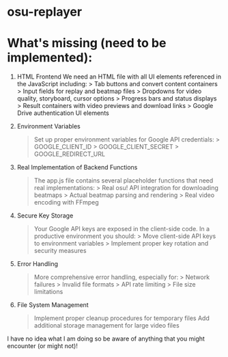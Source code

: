 # osu-replayer

# What's missing (need to be implemented):
1. HTML Frontend
	We need an HTML file with all UI elements referenced in the JavaScript including:
		> Tab buttons and convert content containers
		> Input fields for replay and beatmap files
		> Dropdowns for video quality, storyboard, cursor options
		> Progress bars and status displays
		> Result containers with video previews and download links
		> Google Drive authentication UI elements

2. Environment Variables
	>Set up proper environment variables for Google API credentials:
		> GOOGLE_CLIENT_ID
		> GOOGLE_CLIENT_SECRET
		> GOOGLE_REDIRECT_URL

3. Real Implementation of Backend Functions
	> The app.js file contains several placeholder functions that need real implementations:
		> Real osu! API integration for downloading beatmaps
		> Actual beatmap parsing and rendering
		> Real video encoding with FFmpeg
		
4. Secure Key Storage
	> Your Google API keys are exposed in the client-side code. In a productive environment you should:
		> Move client-side API keys to environment variables
		> Implement proper key rotation and security measures
		
5. Error Handling
	> More comprehensive error handling, especially for:
		> Network failures
		> Invalid file formats
		> API rate limiting
		> File size limitations
		
6. File System Management
	> Implement proper cleanup procedures for temporary files
	> Add additional storage management for large video files

I have no idea what I am doing so be aware of anything that you might encounter (or might not)!

